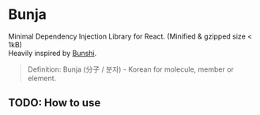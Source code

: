 # Bunja

Minimal Dependency Injection Library for React. (Minified & gzipped size < 1kB)\
Heavily inspired by [Bunshi](https://github.com/saasquatch/bunshi).

> Definition: Bunja (分子 / 분자) - Korean for molecule, member or element.

## TODO: How to use

